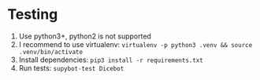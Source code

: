 # Testing

1. Use python3+, python2 is not supported
2. I recommend to use virtualenv: `virtualenv -p python3 .venv && source .venv/bin/activate`
3. Install dependencies: `pip3 install -r requirements.txt`
4. Run tests: `supybot-test Dicebot`
